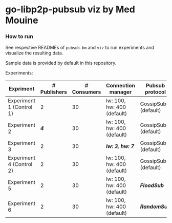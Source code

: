 # go-libp2p-pubsub viz by Med Mouine

### How to run
See respective READMEs of `pubsub-bm` and `viz` to run experiments and visualize the resulting data.

Sample data is provided by default in this repository.

Experiments:

| Expriment        | # Publishers           | # Consumers  | Connection manager | Pubsub protocol|Duration|
| ------------- |-------------      | -----         |---                |---|               ---|
| Experiment 1 (Control 1)   |           2      | 30                | lw: 100, hw: 400 (default) |  GossipSub (default)       |30 minutes|
| Experiment 2    |           ***4***      | 30                | lw: 100, hw: 400 (default) |  GossipSub (default)       |30 minutes|
| Experiment 3    |           2      | 30                | ***lw: 3, hw: 7***  |  GossipSub (default)       |10 minutes|
| Experiment 4  (Control 2)  |           2      | 30                | lw: 100, hw: 400 (default) |  GossipSub (default)       |10 minutes|
| Experiment 5    |           2      | 30                | lw: 100, hw: 400 (default) |  ***FloodSub***       |10 minutes|
| Experiment 6    |           2      | 30                | lw: 100, hw: 400 (default) |  ***RandomSub***       |10 minutes|

